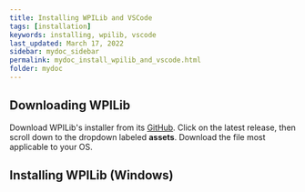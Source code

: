 ```yaml
---
title: Installing WPILib and VSCode
tags: [installation]
keywords: installing, wpilib, vscode
last_updated: March 17, 2022
sidebar: mydoc_sidebar
permalink: mydoc_install_wpilib_and_vscode.html
folder: mydoc
---
```


## Downloading WPILib

Download WPILib's installer from its [GitHub](https://github.com/wpilibsuite/allwpilib/releases). Click on the latest release, then scroll down to the dropdown labeled **assets**. Download the file most applicable to your OS.

## Installing WPILib (Windows)

